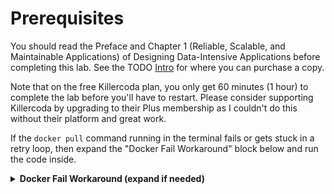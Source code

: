 # Prerequisites

You should read the Preface and Chapter 1 (Reliable, Scalable, and Maintainable Applications) of Designing Data-Intensive Applications before completing this lab. See the TODO [Intro](https://killercoda.com/nathanwilk7/course/ddia1/intro) for where you can purchase a copy.

Note that on the free Killercoda plan, you only get 60 minutes (1 hour) to complete the lab before you'll have to restart. Please consider supporting Killercoda by upgrading to their Plus membership as I couldn't do this without their platform and great work.

If the `docker pull` command running in the terminal fails or gets stuck in a retry loop, then expand the "Docker Fail Workaround" block below and run the code inside.

<details><summary><b>Docker Fail Workaround (expand if needed)</b></summary>

If the docker pull succeeds, then don't run this. If it fails or is stuck in a retry loop, then cancel the pull by typing CTRL+C in the terminal and then run the commands below to setup the tutorial without using docker.

```
apt install sqlite3
```{{exec}}

```
wget https://raw.githubusercontent.com/nathanwilk7/killercoda/master/ddia1/1.1-lab-twitter-timeline/lab/load_timeline_on_read.sql
wget https://raw.githubusercontent.com/nathanwilk7/killercoda/master/ddia1/1.1-lab-twitter-timeline/lab/load_timeline_on_write.sql
wget https://raw.githubusercontent.com/nathanwilk7/killercoda/master/ddia1/1.1-lab-twitter-timeline/lab/insert_timeline_on_read.sql
wget https://raw.githubusercontent.com/nathanwilk7/killercoda/master/ddia1/1.1-lab-twitter-timeline/lab/insert_timeline_on_write.sql
wget https://raw.githubusercontent.com/nathanwilk7/killercoda/master/ddia1/1.1-lab-twitter-timeline/lab/benchmark.sqlite
```{{exec}}